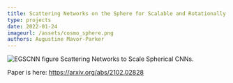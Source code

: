 ```yaml
---
title: Scattering Networks on the Sphere for Scalable and Rotationally Equivariant Spherical CNNs, *ICLR 2022*, Jason D. McEwen, Christopher G. R. Wallis, Augustine Mavor-Parker
type: projects
date: 2022-01-24
imageurl: /assets/cosmo_sphere.png
authors: Augustine Mavor-Parker
---
```

![EGSCNN figure](https://raw.githubusercontent.com/self-supervisor/self-supervisor.github.io/master/assets/cosmo_sphere.png)
Scattering Networks to Scale Spherical CNNs.

Paper is here: https://arxiv.org/abs/2102.02828

